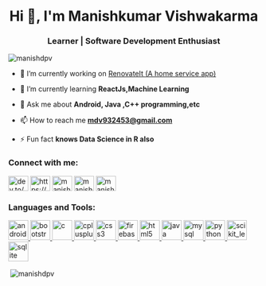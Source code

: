 <h1 align="center">Hi 👋, I'm Manishkumar Vishwakarma</h1>
<h3 align="center">Learner | Software Development Enthusiast</h3>

<p align="left"> <img src="https://komarev.com/ghpvc/?username=manishdpv&label=Profile%20views&color=0e75b6&style=flat" alt="manishdpv" /> </p>

- 🔭 I’m currently working on [RenovateIt (A home service app)](https://github.com/manishdpv/RenovateIt.git)

- 🌱 I’m currently learning **ReactJs,Machine Learning**

- 💬 Ask me about **Android, Java ,C++ programming,etc**

- 📫 How to reach me **mdv932453@gmail.com**

- ⚡ Fun fact **knows Data Science in R also**

<h3 align="left">Connect with me:</h3>
<p align="left">
<a href="https://dev.to/manishdpv" target="blank"><img align="center" src="https://cdn.jsdelivr.net/npm/simple-icons@3.0.1/icons/dev-dot-to.svg" alt="dev.to/manishdpv" height="30" width="40" /></a>
<a href="https://linkedin.com/in/https://www.linkedin.com/in/manishdpv/" target="blank"><img align="center" src="https://cdn.jsdelivr.net/npm/simple-icons@3.0.1/icons/linkedin.svg" alt="https://www.linkedin.com/in/manishdpv/" height="30" width="40" /></a>
<a href="https://fb.com/manish vishwakarma" target="blank"><img align="center" src="https://cdn.jsdelivr.net/npm/simple-icons@3.0.1/icons/facebook.svg" alt="manish vishwakarma" height="30" width="40" /></a>
<a href="https://instagram.com/manishdpv" target="blank"><img align="center" src="https://cdn.jsdelivr.net/npm/simple-icons@3.0.1/icons/instagram.svg" alt="manishdpv" height="30" width="40" /></a>
<a href="https://www.hackerrank.com/manish_d_v" target="blank"><img align="center" src="https://cdn.jsdelivr.net/npm/simple-icons@3.0.1/icons/hackerrank.svg" alt="manish_d_v" height="30" width="40" /></a>
</p>

<h3 align="left">Languages and Tools:</h3>
<p align="left"> <a href="https://developer.android.com" target="_blank"> <img src="https://devicons.github.io/devicon/devicon.git/icons/android/android-original-wordmark.svg" alt="android" width="40" height="40"/> </a> <a href="https://getbootstrap.com" target="_blank"> <img src="https://devicons.github.io/devicon/devicon.git/icons/bootstrap/bootstrap-plain.svg" alt="bootstrap" width="40" height="40"/> </a> <a href="https://www.cprogramming.com/" target="_blank"> <img src="https://devicons.github.io/devicon/devicon.git/icons/c/c-original.svg" alt="c" width="40" height="40"/> </a> <a href="https://www.w3schools.com/cpp/" target="_blank"> <img src="https://devicons.github.io/devicon/devicon.git/icons/cplusplus/cplusplus-original.svg" alt="cplusplus" width="40" height="40"/> </a> <a href="https://www.w3schools.com/css/" target="_blank"> <img src="https://devicons.github.io/devicon/devicon.git/icons/css3/css3-original-wordmark.svg" alt="css3" width="40" height="40"/> </a> <a href="https://firebase.google.com/" target="_blank"> <img src="https://www.vectorlogo.zone/logos/firebase/firebase-icon.svg" alt="firebase" width="40" height="40"/> </a> <a href="https://www.w3.org/html/" target="_blank"> <img src="https://devicons.github.io/devicon/devicon.git/icons/html5/html5-original-wordmark.svg" alt="html5" width="40" height="40"/> </a> <a href="https://www.java.com" target="_blank"> <img src="https://devicons.github.io/devicon/devicon.git/icons/java/java-original-wordmark.svg" alt="java" width="40" height="40"/> </a> <a href="https://www.mysql.com/" target="_blank"> <img src="https://devicons.github.io/devicon/devicon.git/icons/mysql/mysql-original-wordmark.svg" alt="mysql" width="40" height="40"/> </a> <a href="https://www.python.org" target="_blank"> <img src="https://devicons.github.io/devicon/devicon.git/icons/python/python-original.svg" alt="python" width="40" height="40"/> </a> <a href="https://scikit-learn.org/" target="_blank"> <img src="https://upload.wikimedia.org/wikipedia/commons/0/05/Scikit_learn_logo_small.svg" alt="scikit_learn" width="40" height="40"/> </a> <a href="https://www.sqlite.org/" target="_blank"> <img src="https://www.vectorlogo.zone/logos/sqlite/sqlite-icon.svg" alt="sqlite" width="40" height="40"/> </a> </p>

<p>&nbsp;<img align="center" src="https://github-readme-stats.vercel.app/api?username=manishdpv&show_icons=true&theme=onedark&bg_color=000000&locale=en" alt="manishdpv" /></p>
